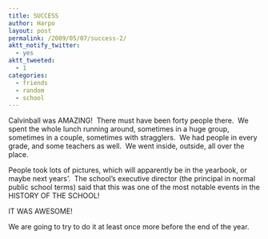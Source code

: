 ```yaml
---
title: SUCCESS
author: Harpo
layout: post
permalink: /2009/05/07/success-2/
aktt_notify_twitter:
  - yes
aktt_tweeted:
  - 1
categories:
  - friends
  - random
  - school
---
```

Calvinball was AMAZING!  There must have been forty people there.  We spent the whole lunch running around, sometimes in a huge group, sometimes in a couple, sometimes with stragglers.  We had people in every grade, and some teachers as well.  We went inside, outside, all over the place.

People took lots of pictures, which will apparently be in the yearbook, or maybe next years&#8217;.  The school&#8217;s executive director (the principal in normal public school terms) said that this was one of the most notable events in the HISTORY OF THE SCHOOL!

IT WAS AWESOME!

We are going to try to do it at least once more before the end of the year.